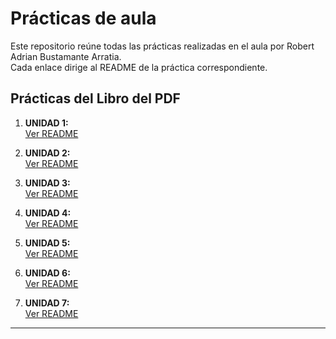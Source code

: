 # Prácticas de aula

Este repositorio reúne todas las prácticas realizadas en el aula por Robert Adrian Bustamante Arratia.  
Cada enlace dirige al README de la práctica correspondiente.

## Prácticas del Libro del PDF

1. **UNIDAD 1:**  
   [Ver README](./practicas/p3-presentacion-se/README.mdejersicio1.md)

2. **UNIDAD 2:**  
   [Ver README](./practicas/p4-Conocimiento-SE/README.md)

3. **UNIDAD 3:**  
   [Ver README](./practicas/P5-Practica-5/README.md)

4. **UNIDAD 4:**  
   [Ver README](./practicas/P6-Practica-6/README.md)

5. **UNIDAD 5:**  
   [Ver README](./practicas/P7-Practica-7/README.md)

6. **UNIDAD 6:**  
   [Ver README](./practicas/P8-Practica-8/README.md)

7. **UNIDAD 7:**  
   [Ver README](./practicas/P9-Practica-9/README.md)


---